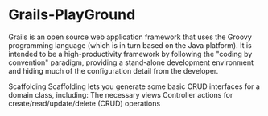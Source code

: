 # Grails-PlayGround
Grails is an open source web application framework that uses the Groovy programming language (which is in turn based on the Java platform). It is intended to be a high-productivity framework by following the "coding by convention" paradigm, providing a stand-alone development environment and hiding much of the configuration detail from the developer.


Scaffolding
Scaffolding lets you generate some basic CRUD interfaces for a domain class, including:
The necessary views
Controller actions for create/read/update/delete (CRUD) operations
